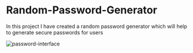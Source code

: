 # Random-Password-Generator
In this project I have created a random password generator which will help to generate secure passwords for users

![password-interface](https://user-images.githubusercontent.com/84208551/120834367-8c951b80-c580-11eb-892b-528d3c378410.jpg)


